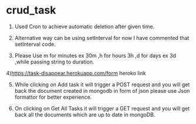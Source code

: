# crud_task

1. Used Cron to achieve automatic deletion after given time.

2. Alternative way can be using setInterval for now I have commented that setInterval code.

3. Please Use m for minutes ex 30m ,h for hours 3h ,d for days ex 3d ,while passing string to duration.

4)https://task-disappear.herokuapp.com/form heroko link

5. While clicking on Add task it will trigger a POST request and you will get back the document created in mongodb in form of json please use Json formattor for better experience.

6. On clicking on Get All Tasks it will trigger a GET request and you will get back all the documents which are up to date in mongoDB.

